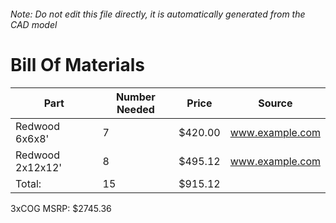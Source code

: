 ###### Note: Do not edit this file directly, it is automatically generated from the CAD model 
# Bill Of Materials 
 |Part|Number Needed|Price|Source| 
 |----|----------|-----|-----|
|Redwood 6x6x8'|7|$420.00|www.example.com|
|Redwood 2x12x12'|8|$495.12|www.example.com|
|Total: |15|$915.12| |

 3xCOG MSRP: $2745.36
